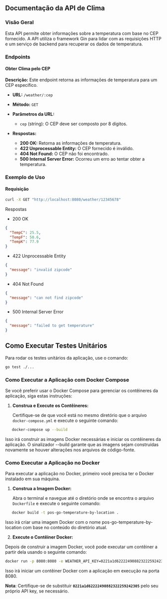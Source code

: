 ## Documentação da API de Clima

### Visão Geral
Esta API permite obter informações sobre a temperatura com base no CEP fornecido. A API utiliza o framework Gin para lidar com as requisições HTTP e um serviço de backend para recuperar os dados de temperatura.

### Endpoints

#### Obter Clima pelo CEP

**Descrição:** Este endpoint retorna as informações de temperatura para um CEP específico.

- **URL:** `/weather/:cep`
- **Método:** `GET`
- **Parâmetros da URL:**
    - `cep` (string): O CEP deve ser composto por 8 dígitos.

- **Respostas:**
    - **200 OK:** Retorna as informações de temperatura.
    - **422 Unprocessable Entity:** O CEP fornecido é inválido.
    - **404 Not Found:** O CEP não foi encontrado.
    - **500 Internal Server Error:** Ocorreu um erro ao tentar obter a temperatura.

### Exemplo de Uso

#### Requisição

```bash
curl -X GET "http://localhost:8080/weather/12345678"
```

Respostas

- 200 OK

```json
{
  "TempC": 25.5,
  "TempF": 50.6,
  "TempK": 77.9
}
```

- 422 Unprocessable Entity

```json
{
  "message": "invalid zipcode"
}
```

- 404 Not Found

```json
{
  "message": "can not find zipcode"
}
```

- 500 Internal Server Error
```json
{
  "message": "failed to get temperature"
}
```

## Como Executar Testes Unitários

Para rodar os testes unitários da aplicação, use o comando:

```sh
go test ./...
```

### Como Executar a Aplicação com Docker Compose

Se você preferir usar o Docker Compose para gerenciar os contêineres da aplicação, siga estas instruções:

1. **Construa e Execute os Contêineres:**

   Certifique-se de que você está no mesmo diretório que o arquivo `docker-compose.yml` e execute o seguinte comando:

```bash
   docker-compose up --build
```

Isso irá construir as imagens Docker necessárias e iniciar os contêineres da aplicação. O sinalizador --build garante que as imagens sejam construídas novamente se houver alterações nos arquivos de código-fonte.

### Como Executar a Aplicação no Docker

Para executar a aplicação no Docker, primeiro você precisa ter o Docker instalado em sua máquina.

1. **Construa a Imagem Docker:**

   Abra o terminal e navegue até o diretório onde se encontra o arquivo `Dockerfile` e execute o seguinte comando:

```bash
   docker build -t pos-go-temperature-by-location .
```

Isso irá criar uma imagem Docker com o nome pos-go-temperature-by-location com base no conteúdo do diretório atual.

2. **Execute o Contêiner Docker:**

Depois de construir a imagem Docker, você pode executar um contêiner a partir dela usando o seguinte comando:

```bash
docker run -p 8080:8080 -e WEATHER_API_KEY=0221a1d62222490882322259242305 pos-go-temperature-by-location
```

Isso irá iniciar um contêiner Docker com a aplicação em execução na porta 8080.

**Nota**: Certifique-se de substituir **`0221a1d62222490882322259242305`** pelo seu próprio API key, se necessário.

